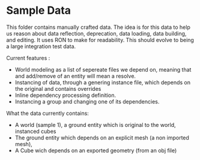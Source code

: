 # Sample Data

This folder contains manually crafted data. The idea is for this data to help us reason about data reflection, deprecation, data loading, data building, and editing. It uses RON to make for readability. This should evolve to being a large integration test data.

Current features :
* World modeling as a list of sepereate files we depend on, meaning that and add/remove of an entity will mean a resolve.
* Instancing of data, through a genering instance file, which depends on the original and contains overrides
* Inline dependency processing definition.
* Instancing a group and changing one of its dependencies.

What the data currently contains:
* A world (sample 1), a ground entity which is original to the world, instanced cubes
* The ground entity which depends on an explicit mesh (a non imported mesh),
* A Cube wich depends on an exported geometry (from an obj file)
